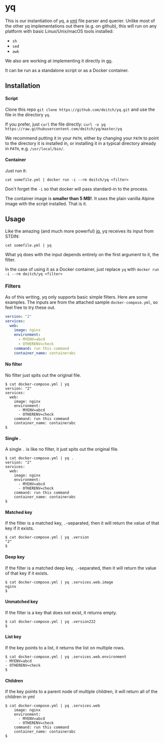 # yq

This is our instantiation of yq, a [yml](yaml.org) file parser and querier. Unlike most of the other yq implementations out there (e.g. on github), this will run on any platform with basic Linux/Unix/macOS tools installed:

* `sh`
* `sed`
* `awk`

We also are working at implementing it directly in [go](golang.org).

It can be run as a standalone script or as a Docker container.

## Installation

#### Script
Clone this repo `git clone https://github.com/deitch/yq.git` and use the file in the directory `yq`.

If you prefer, just `curl` the file directly: `curl -o yq https://raw.githubusercontent.com/deitch/yq/master/yq`

We recommend putting it in your `PATH`, either by changing your `PATH` to point to the directory it is installed in, or installing it in a typical directory already in `PATH`, e.g. `/usr/local/bin/`.

#### Container
Just run it:

````
cat somefile.yml | docker run -i --rm deitch/yq <filter>
````

Don't forget the `-i` so that docker will pass standard-in to the process.

The container image is **smaller than 5 MB!**. It uses the plain vanilla Alpine image with the script installed. That is it.


## Usage
Like the amazing (and much more powerful) [jq](https://stedolan.github.io/jq), yq receives its input from STDIN:

````
cat somefile.yml | yq
````

What yq does with the input depends entirely on the first argument to it, the filter.

In the case of using it as a Docker container, just replace `yq` with `docker run -i --rm deitch/yq <filter>`

### Filters
As of this writing, yq only supports basic simple filters. Here are some examples. The inputs are from the attached sample `docker-compose.yml`, so feel free to try these out.

````yml
version: "2"
services:
  web:
    image: nginx
    environment:
      - MYENV=abcd
      - OTHERENV=check
    command: run this command
    container_name: containerabc
````

#### No filter
No filter just spits out the original file.

````
$ cat docker-compose.yml | yq
version: "2"
services:
  web:
    image: nginx
    environment:
      - MYENV=abcd
      - OTHERENV=check
    command: run this command
    container_name: containerabc
$
````

#### Single .
A single `.` is like no filter, it just spits out the original file.

````
$ cat docker-compose.yml | yq .
version: "2"
services:
  web:
    image: nginx
    environment:
      - MYENV=abcd
      - OTHERENV=check
    command: run this command
    container_name: containerabc
$
````


#### Matched key
If the filter is a matched key, `.`-separated, then it will return the value of that key if it exists.

````
$ cat docker-compose.yml | yq .version
"2"
$
````

#### Deep key
If the filter is a matched deep key, `.`-separated, then it will return the value of that key if it exists.

````
$ cat docker-compose.yml | yq .services.web.image
nginx
$
````

#### Unmatched key
If the filter is a key that does not exist, it returns empty.

````
$ cat docker-compose.yml | yq .version222
$
````

#### List key
If the key points to a list, it returns the list on multiple rows.

````
$ cat docker-compose.yml | yq .services.web.environment
- MYENV=abcd
- OTHERENV=check
$
````


#### Children
If the key points to a parent node of multiple children, it will return all of the children in yml

````
$ cat docker-compose.yml | yq .services.web
    image: nginx
    environment:
      - MYENV=abcd
      - OTHERENV=check
    command: run this command
    container_name: containerabc
$
````
